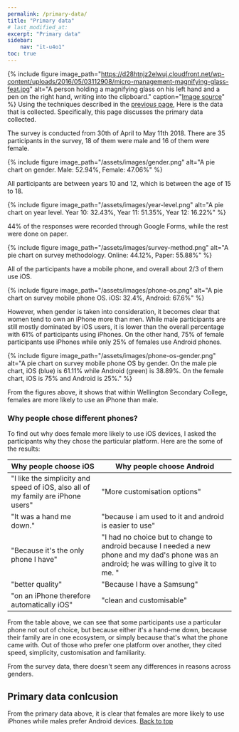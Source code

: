 ```yaml
---
permalink: /primary-data/
title: "Primary data"
# last_modified_at: 
excerpt: "Primary data"
sidebar:
    nav: "it-u4o1"
toc: true
---
```

{% include figure image_path="https://d28htnjz2elwuj.cloudfront.net/wp-content/uploads/2016/05/03112908/micro-management-magnifying-glass-feat.jpg" alt="A person holding a magnifying glass on his left hand and a pen on the right hand, writing into the clipboard." caption="[Image source](https://www.thefire.org/unm-findings-letter-the-growing-micromanagement-of-title-ix-compliance/)" %} 
Using the techniques described in the [previous page](/mobile-phones-and-gender/intro/), Here is the data that is collected. Specifically, this page discusses the primary data collected.

The survey is conducted from 30th of April to May 11th 2018. There are 35 participants in the survey, 18 of them were male and 16 of them were female.

{% include figure image_path="/assets/images/gender.png" alt="A pie chart on gender. Male: 52.94%, Female: 47.06%" %} 

All participants are between years 10 and 12, which is between the age of 15 to 18.

{% include figure image_path="/assets/images/year-level.png" alt="A pie chart on year level. Year 10: 32.43%, Year 11: 51.35%, Year 12: 16.22%" %} 

44% of the responses were recorded through Google Forms, while the rest were done on paper. 

{% include figure image_path="/assets/images/survey-method.png" alt="A pie chart on survey methodology. Online: 44.12%, Paper: 55.88%" %} 

All of the participants have a mobile phone, and overall about 2/3 of them use iOS. 

{% include figure image_path="/assets/images/phone-os.png" alt="A pie chart on survey mobile phone OS. iOS: 32.4%, Android: 67.6%" %}

However, when gender is taken into consideration, it becomes clear that women tend to own an iPhone more than men. While male participants are still mostly dominated by iOS users, it is lower than the overall percentage with 61% of participants using iPhones. On the other hand, 75% of female participants use iPhones while only 25% of females use Android phones. 

{% include figure image_path="/assets/images/phone-os-gender.png" alt="A pie chart on survey mobile phone OS by gender. On the male pie chart, iOS (blue) is 61.11% while Android (green) is 38.89%. On the female chart, iOS is 75% and Android is 25%." %}

From the figures above, it shows that within Wellington Secondary College, females are more likely to use an iPhone than male. 

### Why people chose different phones?
To find out why does female more likely to use iOS devices, I asked the participants why they chose the particular platform. Here are the some of the results:

|Why people choose iOS|Why people choose Android|
|---------------------|-------------------------|
|"I like the simplicity and speed of iOS, also all of my family are iPhone users"|"More customisation options"|
|"It was a hand me down."|"because i am used to it and android is easier to use"|
|"Because it's the only phone I have"|"I had no choice but to change to android because I needed a new phone and my dad's phone was an android; he was willing to give it to me. "|
|"better quality"|"Because I have a Samsung"|
|"on an iPhone therefore automatically iOS"|"clean and customisable"|

<!-- The video below shows why people chose one smartphone platform over another.  -->
<!-- TODO: video -->

From the table <!-- and video --> above, we can see that some participants use a particular phone not out of choice, but because either it's a hand-me down, because their family are in one ecosystem, or simply because that's what the phone came with. Out of those who prefer one platform over another, they cited speed, simplicity, customisation and familiarity. 

From the survey data, there doesn't seem any differences in reasons across genders. 

## Primary data conlcusion
From the primary data above, it is clear that females are more likely to use iPhones while males prefer Android devices.
[Back to top](#top)